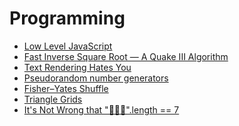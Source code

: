 # Programming

* [Low Level JavaScript][1]
* [Fast Inverse Square Root — A Quake III Algorithm][2]
* [Text Rendering Hates You][3]
* [Pseudorandom number generators][4]
* [Fisher–Yates Shuffle][5]
* [Triangle Grids][6]
* [It's Not Wrong that "🤦🏼‍♂️".length == 7][7]

[1]: https://www.youtube.com/c/LowLevelJavaScript
[2]: https://www.youtube.com/watch?v=p8u_k2LIZyo
[3]: https://gankra.github.io/blah/text-hates-you/
[4]: https://github.com/bryc/code/blob/master/jshash/PRNGs.md
[5]: https://bost.ocks.org/mike/shuffle/
[6]: https://kvachev.com/blog/posts/triangular-grid/
[7]: https://hsivonen.fi/string-length/
